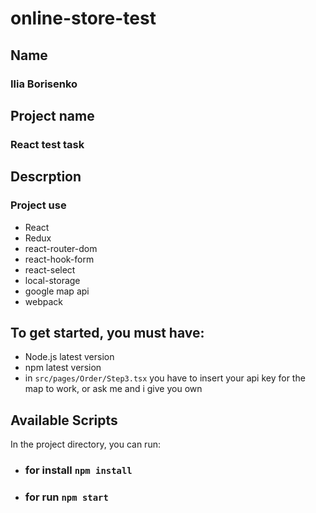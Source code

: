 # online-store-test

## Name

### Ilia Borisenko

## Project name

### React test task

## Descrption

### Project use

- React
- Redux
- react-router-dom
- react-hook-form
- react-select
- local-storage
- google map api
- webpack

## To get started, you must have:

- Node.js latest version
- npm latest version
- in `src/pages/Order/Step3.tsx` you have to insert your api key for the map to work, or ask me and i give you own

## Available Scripts

In the project directory, you can run:

- ### for install `npm install`

- ### for run `npm start`
